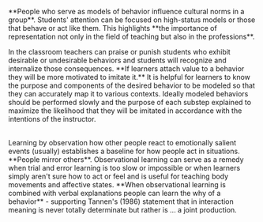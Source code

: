 <p>**People who serve as models of behavior influence cultural norms in a group**<span style=font-weight: 400;>. Students' attention can be focused on high-status models or those that behave or act like them. This highlights </span>**the importance of representation not only in the field of teaching but also in the professions**<span style=font-weight: 400;>.</span></p>

<p><span style=font-weight: 400;>In the classroom teachers can praise or punish students who exhibit desirable or undesirable behaviors and students will recognize and internalize those consequences. </span>**If learners attach value to a behavior they will be more motivated to imitate it.**<span style=font-weight: 400;> It is helpful for learners to know the purpose and components of the desired behavior to be modeled so that they can accurately map it to various contexts. Ideally modeled behaviors should be performed slowly and the purpose of each substep explained to maximize the likelihood that they will be imitated in accordance with the intentions of the instructor. </span></p>  <p><br><span style=font-weight: 400;>Learning by observation how other people react to emotionally salient events (usually) establishes a baseline for how people act in situations. </span>**People mirror others**<span style=font-weight: 400;>. Observational learning can serve as a remedy when trial and error learning is too slow or impossible or when learners simply aren't sure how to act or feel and is useful for teaching body movements and affective states. </span>**When observational learning is combined with verbal explanations people can learn the why of a behavior**<span style=font-weight: 400;> - supporting Tannen's (1986) statement that in interaction meaning is never totally determinate but rather is ... a joint production.</span></p>